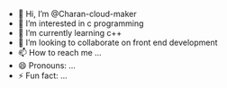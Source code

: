 - 👋 Hi, I’m @Charan-cloud-maker
- 👀 I’m interested in c programming 
- 🌱 I’m currently learning c++
- 💞️ I’m looking to collaborate on front end development 
- 📫 How to reach me ...
- 😄 Pronouns: ...
- ⚡ Fun fact: ...

<!---
Charan-cloud-maker/Charan-cloud-maker is a ✨ special ✨ repository because its `README.md` (this file) appears on your GitHub profile.
You can click the Preview link to take a look at your changes.
--->
